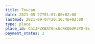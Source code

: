 ```yaml
---
title: Toucan
date: 2021-05-27T01:01:00+02:00
lastmod: 2021-09-07T20:16:46+02:00
type: place
place_id: ChIJFZKBAY0nsUcRKQ6UPJPO-8s
payment_status: 2
---
```

